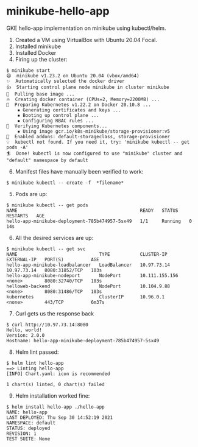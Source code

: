 # minikube-hello-app
GKE hello-app implementation on minikube using kubectl/helm.

1) Created a VM using VirtualBox with Ubuntu 20.04 Focal.
2) Installed minikube
3) Installed Docker
4) Firing up the cluster:
```
$ minikube start
😄  minikube v1.23.2 on Ubuntu 20.04 (vbox/amd64)
✨  Automatically selected the docker driver
👍  Starting control plane node minikube in cluster minikube
🚜  Pulling base image ...
🔥  Creating docker container (CPUs=2, Memory=2200MB) ...
🐳  Preparing Kubernetes v1.22.2 on Docker 20.10.8 ...
    ▪ Generating certificates and keys ...
    ▪ Booting up control plane ...
    ▪ Configuring RBAC rules ...
🔎  Verifying Kubernetes components...
    ▪ Using image gcr.io/k8s-minikube/storage-provisioner:v5
🌟  Enabled addons: default-storageclass, storage-provisioner
💡  kubectl not found. If you need it, try: 'minikube kubectl -- get pods -A'
🏄  Done! kubectl is now configured to use "minikube" cluster and "default" namespace by default
```
6) Manifest files have manually been verified to work:
```
$ minikube kubectl -- create -f  *filename*
```
5) Pods are up:
```
$ minikube kubectl -- get pods
NAME                                             READY   STATUS    RESTARTS   AGE
hello-app-minikube-deployment-785b474957-5sx49   1/1     Running   0          14s
```
6) All the desired services are up:
```
$ minikube kubectl -- get svc
NAME                              TYPE           CLUSTER-IP       EXTERNAL-IP   PORT(S)          AGE
hello-app-minikube-loadbalancer   LoadBalancer   10.97.73.14      10.97.73.14   8080:31852/TCP   103s
hello-app-minikube-nodeport       NodePort       10.111.155.156   <none>        8080:32740/TCP   103s
helloweb-backend                  NodePort       10.104.9.88      <none>        8080:31486/TCP   103s
kubernetes                        ClusterIP      10.96.0.1        <none>        443/TCP          6m37s
 ```
7) Curl gets us the response back
```
$ curl http://10.97.73.14:8080
Hello, world!
Version: 2.0.0
Hostname: hello-app-minikube-deployment-785b474957-5sx49
```
8) Helm lint passed:
```
$ helm lint hello-app
==> Linting hello-app
[INFO] Chart.yaml: icon is recommended

1 chart(s) linted, 0 chart(s) failed
```
9) Helm installation worked fine:
```
$ helm install hello-app ./hello-app
NAME: hello-app
LAST DEPLOYED: Thu Sep 30 14:52:19 2021
NAMESPACE: default
STATUS: deployed
REVISION: 1
TEST SUITE: None
```

